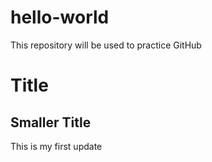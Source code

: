 # hello-world
This repository will be used to practice GitHub

# Title
## Smaller Title
This is my first update 


